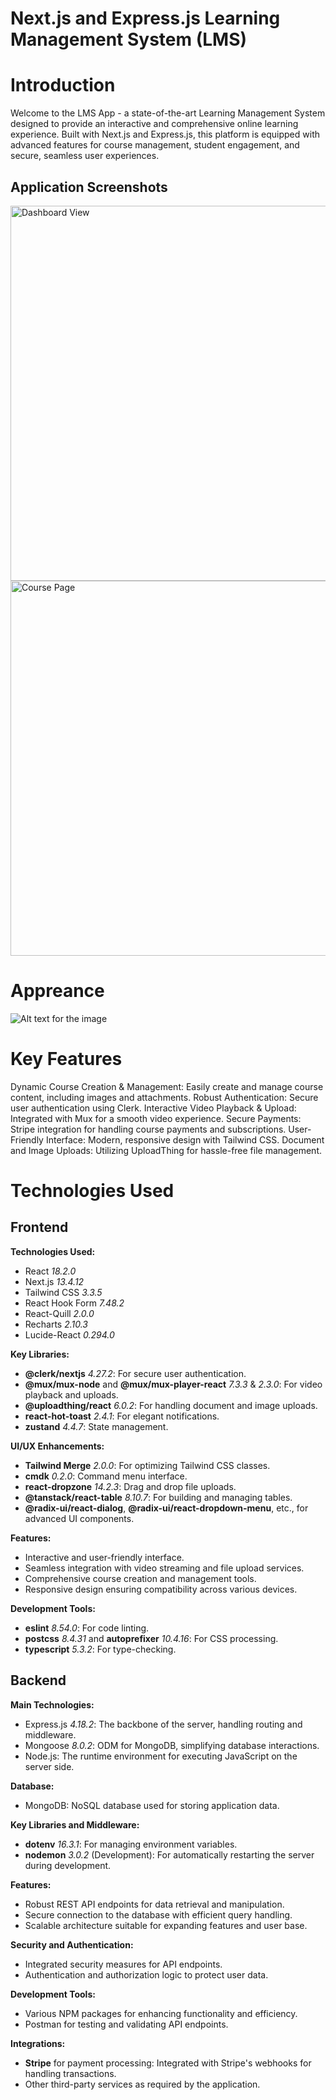 # Next.js and Express.js Learning Management System (LMS)
# Introduction
Welcome to the LMS App - a state-of-the-art Learning Management System designed to provide an interactive and comprehensive online learning experience. Built with Next.js and Express.js, this platform is equipped with advanced features for course management, student engagement, and secure, seamless user experiences.

## Application Screenshots

<img src="[URL_of_your_image](https://images.unsplash.com/photo-1503023345310-bd7c1de61c7d?q=80&w=1000&auto=format&fit=crop&ixlib=rb-4.0.3&ixid=M3wxMjA3fDB8MHxzZWFyY2h8Mnx8aHVtYW58ZW58MHx8MHx8fDA%3D)" alt="Dashboard View" width="600"/>

<img src="[URL_of_your_image](https://images.unsplash.com/photo-1503023345310-bd7c1de61c7d?q=80&w=1000&auto=format&fit=crop&ixlib=rb-4.0.3&ixid=M3wxMjA3fDB8MHxzZWFyY2h8Mnx8aHVtYW58ZW58MHx8MHx8fDA%3D)" alt="Course Page" width="600"/>



# Appreance
![Alt text for the image](https://images.unsplash.com/photo-1503023345310-bd7c1de61c7d?q=80&w=1000&auto=format&fit=crop&ixlib=rb-4.0.3&ixid=M3wxMjA3fDB8MHxzZWFyY2h8Mnx8aHVtYW58ZW58MHx8MHx8fDA%3D)


# Key Features
Dynamic Course Creation & Management: Easily create and manage course content, including images and attachments.
Robust Authentication: Secure user authentication using Clerk.
Interactive Video Playback & Upload: Integrated with Mux for a smooth video experience.
Secure Payments: Stripe integration for handling course payments and subscriptions.
User-Friendly Interface: Modern, responsive design with Tailwind CSS.
Document and Image Uploads: Utilizing UploadThing for hassle-free file management.

# Technologies Used

## Frontend

**Technologies Used:**

- React *18.2.0*
- Next.js *13.4.12*
- Tailwind CSS *3.3.5*
- React Hook Form *7.48.2*
- React-Quill *2.0.0*
- Recharts *2.10.3*
- Lucide-React *0.294.0*

**Key Libraries:**

- **@clerk/nextjs** *4.27.2*: For secure user authentication.
- **@mux/mux-node** and **@mux/mux-player-react** *7.3.3* & *2.3.0*: For video playback and uploads.
- **@uploadthing/react** *6.0.2*: For handling document and image uploads.
- **react-hot-toast** *2.4.1*: For elegant notifications.
- **zustand** *4.4.7*: State management.

**UI/UX Enhancements:**

- **Tailwind Merge** *2.0.0*: For optimizing Tailwind CSS classes.
- **cmdk** *0.2.0*: Command menu interface.
- **react-dropzone** *14.2.3*: Drag and drop file uploads.
- **@tanstack/react-table** *8.10.7*: For building and managing tables.
- **@radix-ui/react-dialog**, **@radix-ui/react-dropdown-menu**, etc., for advanced UI components.

**Features:**

- Interactive and user-friendly interface.
- Seamless integration with video streaming and file upload services.
- Comprehensive course creation and management tools.
- Responsive design ensuring compatibility across various devices.

**Development Tools:**

- **eslint** *8.54.0*: For code linting.
- **postcss** *8.4.31* and **autoprefixer** *10.4.16*: For CSS processing.
- **typescript** *5.3.2*: For type-checking.


## Backend

**Main Technologies:**

- Express.js *4.18.2*: The backbone of the server, handling routing and middleware.
- Mongoose *8.0.2*: ODM for MongoDB, simplifying database interactions.
- Node.js: The runtime environment for executing JavaScript on the server side.

**Database:**

- MongoDB: NoSQL database used for storing application data.

**Key Libraries and Middleware:**

- **dotenv** *16.3.1*: For managing environment variables.
- **nodemon** *3.0.2* (Development): For automatically restarting the server during development.

**Features:**

- Robust REST API endpoints for data retrieval and manipulation.
- Secure connection to the database with efficient query handling.
- Scalable architecture suitable for expanding features and user base.

**Security and Authentication:**

- Integrated security measures for API endpoints.
- Authentication and authorization logic to protect user data.

**Development Tools:**

- Various NPM packages for enhancing functionality and efficiency.
- Postman for testing and validating API endpoints.

**Integrations:**

- **Stripe** for payment processing: Integrated with Stripe's webhooks for handling transactions.
- Other third-party services as required by the application.



